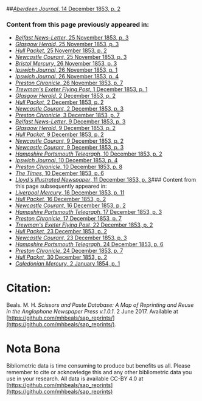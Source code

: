 ##[*Aberdeen Journal*, 14 December 1853, p. 2](https://mhbeals.github.io/sap_html/Aberdeen-Journal/Aberdeen-Journal-14-December-1853-p-2)

### Content from this page previously appeared in:
+ [*Belfast News-Letter*, 25 November 1853, p. 3](https://mhbeals.github.io/sap_html/Belfast-News-Letter/Belfast-News-Letter-25-November-1853-p-3)
+ [*Glasgow Herald*, 25 November 1853, p. 3](https://mhbeals.github.io/sap_html/Glasgow-Herald/Glasgow-Herald-25-November-1853-p-3)
+ [*Hull Packet*, 25 November 1853, p. 2](https://mhbeals.github.io/sap_html/Hull-Packet/Hull-Packet-25-November-1853-p-2)
+ [*Newcastle Courant*, 25 November 1853, p. 3](https://mhbeals.github.io/sap_html/Newcastle-Courant/Newcastle-Courant-25-November-1853-p-3)
+ [*Bristol Mercury*, 26 November 1853, p. 3](https://mhbeals.github.io/sap_html/Bristol-Mercury/Bristol-Mercury-26-November-1853-p-3)
+ [*Ipswich Journal*, 26 November 1853, p. 1](https://mhbeals.github.io/sap_html/Ipswich-Journal/Ipswich-Journal-26-November-1853-p-1)
+ [*Ipswich Journal*, 26 November 1853, p. 4](https://mhbeals.github.io/sap_html/Ipswich-Journal/Ipswich-Journal-26-November-1853-p-4)
+ [*Preston Chronicle*, 26 November 1853, p. 7](https://mhbeals.github.io/sap_html/Preston-Chronicle/Preston-Chronicle-26-November-1853-p-7)
+ [*Trewman's Exeter Flying Post*, 1 December 1853, p. 1](https://mhbeals.github.io/sap_html/Trewman's-Exeter-Flying-Post/Trewman's-Exeter-Flying-Post-1-December-1853-p-1)
+ [*Glasgow Herald*, 2 December 1853, p. 2](https://mhbeals.github.io/sap_html/Glasgow-Herald/Glasgow-Herald-2-December-1853-p-2)
+ [*Hull Packet*, 2 December 1853, p. 2](https://mhbeals.github.io/sap_html/Hull-Packet/Hull-Packet-2-December-1853-p-2)
+ [*Newcastle Courant*, 2 December 1853, p. 3](https://mhbeals.github.io/sap_html/Newcastle-Courant/Newcastle-Courant-2-December-1853-p-3)
+ [*Preston Chronicle*, 3 December 1853, p. 7](https://mhbeals.github.io/sap_html/Preston-Chronicle/Preston-Chronicle-3-December-1853-p-7)
+ [*Belfast News-Letter*, 9 December 1853, p. 3](https://mhbeals.github.io/sap_html/Belfast-News-Letter/Belfast-News-Letter-9-December-1853-p-3)
+ [*Glasgow Herald*, 9 December 1853, p. 2](https://mhbeals.github.io/sap_html/Glasgow-Herald/Glasgow-Herald-9-December-1853-p-2)
+ [*Hull Packet*, 9 December 1853, p. 2](https://mhbeals.github.io/sap_html/Hull-Packet/Hull-Packet-9-December-1853-p-2)
+ [*Newcastle Courant*, 9 December 1853, p. 2](https://mhbeals.github.io/sap_html/Newcastle-Courant/Newcastle-Courant-9-December-1853-p-2)
+ [*Newcastle Courant*, 9 December 1853, p. 3](https://mhbeals.github.io/sap_html/Newcastle-Courant/Newcastle-Courant-9-December-1853-p-3)
+ [*Hampshire Portsmouth Telegraph*, 10 December 1853, p. 2](https://mhbeals.github.io/sap_html/Hampshire-Portsmouth-Telegraph/Hampshire-Portsmouth-Telegraph-10-December-1853-p-2)
+ [*Ipswich Journal*, 10 December 1853, p. 4](https://mhbeals.github.io/sap_html/Ipswich-Journal/Ipswich-Journal-10-December-1853-p-4)
+ [*Preston Chronicle*, 10 December 1853, p. 8](https://mhbeals.github.io/sap_html/Preston-Chronicle/Preston-Chronicle-10-December-1853-p-8)
+ [*The Times*, 10 December 1853, p. 6](https://mhbeals.github.io/sap_html/The-Times/The-Times-10-December-1853-p-6)
+ [*Lloyd's Illustrated Newspaper*, 11 December 1853, p. 3](https://mhbeals.github.io/sap_html/Lloyd's-Illustrated-Newspaper/Lloyd's-Illustrated-Newspaper-11-December-1853-p-3)### Content from this page subsequently appeared in:
+ [*Liverpool Mercury*, 16 December 1853, p. 11](https://mhbeals.github.io/sap_html/Liverpool-Mercury/Liverpool-Mercury-16-December-1853-p-11)
+ [*Hull Packet*, 16 December 1853, p. 2](https://mhbeals.github.io/sap_html/Hull-Packet/Hull-Packet-16-December-1853-p-2)
+ [*Newcastle Courant*, 16 December 1853, p. 2](https://mhbeals.github.io/sap_html/Newcastle-Courant/Newcastle-Courant-16-December-1853-p-2)
+ [*Hampshire Portsmouth Telegraph*, 17 December 1853, p. 3](https://mhbeals.github.io/sap_html/Hampshire-Portsmouth-Telegraph/Hampshire-Portsmouth-Telegraph-17-December-1853-p-3)
+ [*Preston Chronicle*, 17 December 1853, p. 7](https://mhbeals.github.io/sap_html/Preston-Chronicle/Preston-Chronicle-17-December-1853-p-7)
+ [*Trewman's Exeter Flying Post*, 22 December 1853, p. 2](https://mhbeals.github.io/sap_html/Trewman's-Exeter-Flying-Post/Trewman's-Exeter-Flying-Post-22-December-1853-p-2)
+ [*Hull Packet*, 23 December 1853, p. 2](https://mhbeals.github.io/sap_html/Hull-Packet/Hull-Packet-23-December-1853-p-2)
+ [*Newcastle Courant*, 23 December 1853, p. 3](https://mhbeals.github.io/sap_html/Newcastle-Courant/Newcastle-Courant-23-December-1853-p-3)
+ [*Hampshire Portsmouth Telegraph*, 24 December 1853, p. 6](https://mhbeals.github.io/sap_html/Hampshire-Portsmouth-Telegraph/Hampshire-Portsmouth-Telegraph-24-December-1853-p-6)
+ [*Preston Chronicle*, 24 December 1853, p. 7](https://mhbeals.github.io/sap_html/Preston-Chronicle/Preston-Chronicle-24-December-1853-p-7)
+ [*Hull Packet*, 30 December 1853, p. 2](https://mhbeals.github.io/sap_html/Hull-Packet/Hull-Packet-30-December-1853-p-2)
+ [*Caledonian Mercury*, 2 January 1854, p. 1](https://mhbeals.github.io/sap_html/Caledonian-Mercury/Caledonian-Mercury-2-January-1854-p-1)
                    
# Citation: 

Beals. M. H. *Scissors and Paste Database: A Map of Reprinting and Reuse in the Anglophone Newspaper Press v.1.0.1.* 2 June 2017. Available at [https://github.com/mhbeals/sap_reprints/](https://github.com/mhbeals/sap_reprints/). 
                    
# Nota Bona

Bibliometric data is time consuming to produce but benefits us all. Please remember to cite or acknowledge this and any other bibliometric data you use in your research. All data is available CC-BY 4.0 at [https://github.com/mhbeals/sap_reprints](https://github.com/mhbeals/sap_reprints)